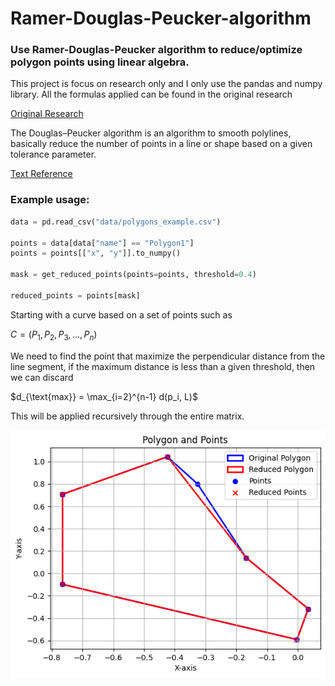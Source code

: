 # Ramer-Douglas-Peucker-algorithm
### Use Ramer-Douglas-Peucker algorithm to reduce/optimize polygon points using linear algebra.

This project is focus on research only and I only use the pandas and numpy library. All the formulas applied can be found in the original research 

[Original Research](https://utpjournals.press/doi/abs/10.3138/FM57-6770-U75U-7727)


The Douglas–Peucker algorithm is an algorithm to smooth polylines, basically reduce the number of points in a line or shape based on a given tolerance parameter.

[Text Reference](https://cartography-playground.gitlab.io/playgrounds/douglas-peucker-algorithm/)



### Example usage:

```python
data = pd.read_csv("data/polygons_example.csv")

points = data[data["name"] == "Polygon1"]
points = points[["x", "y"]].to_numpy()

mask = get_reduced_points(points=points, threshold=0.4)

reduced_points = points[mask]
```

Starting with a curve based on a set of points such as 

$C = (P_1, P_2, P_3,...,P_n)$

We need to find the point that maximize the perpendicular distance from the line segment, if the maximum distance is less than a given threshold, then we can discard

$d_{\text{max}} = \max_{i=2}^{n-1} d(p_i, L)$

This will be applied recursively through the entire matrix.

![alt text](image.png)